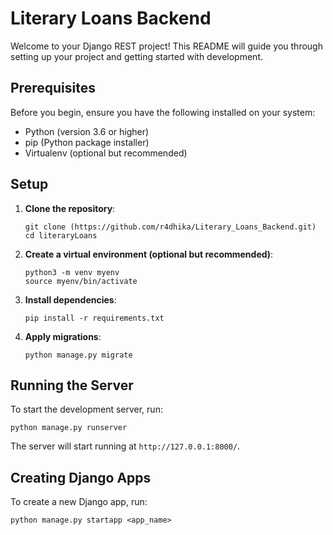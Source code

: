 # Literary Loans Backend

Welcome to your Django REST project! This README will guide you through setting up your project and getting started with development.

## Prerequisites
Before you begin, ensure you have the following installed on your system:
- Python (version 3.6 or higher)
- pip (Python package installer)
- Virtualenv (optional but recommended)

## Setup
1. **Clone the repository**: 
   ```
   git clone (https://github.com/r4dhika/Literary_Loans_Backend.git)
   cd literaryLoans
   ```

2. **Create a virtual environment (optional but recommended)**:
   ```
   python3 -m venv myenv
   source myenv/bin/activate
   ```

3. **Install dependencies**:
   ```
   pip install -r requirements.txt
   ```

4. **Apply migrations**:
   ```
   python manage.py migrate
   ```

## Running the Server
To start the development server, run:
```
python manage.py runserver
```

The server will start running at `http://127.0.0.1:8000/`.

## Creating Django Apps
To create a new Django app, run:
```
python manage.py startapp <app_name>
```
